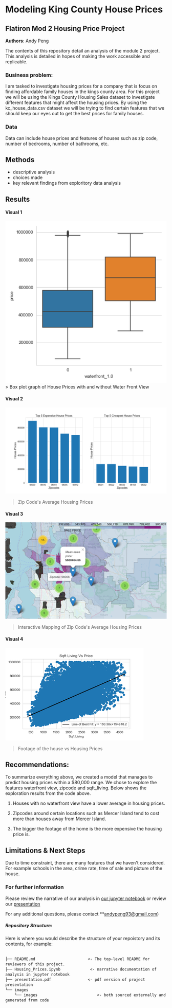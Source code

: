# Modeling King County House Prices
## Flatiron Mod 2 Housing Price Project

**Authors**: Andy Peng

The contents of this repository detail an analysis of the module 2 project. This analysis is detailed in hopes of making the work accessible and replicable.


### Business problem:

I am tasked to investigate housing prices for a company that is focus on finding affordable family houses in the kings county area. For this project we will be using the Kings County Housing Sales dataset to investigate different features that might affect the housing prices. By using the kc_house_data.csv dataset we will be trying to find certain features that we should keep our eyes out to get the best prices for family houses.


### Data
Data can include house prices and features of houses such as zip code, number of bedrooms, number of bathrooms, etc.


## Methods
- descriptive analysis
- choices made
- key relevant findings from exploritory data analysis

## Results


#### Visual 1
<img src=./Image/WaterFrontView.png width="800">
> Box plot graph of House Prices with and without Water Front View

#### Visual 2
![graph2](./Image/zipcodes.png)
> Zip Code's Average Housing Prices

#### Visual 3
![graph3](./Image/InteractiveMapping3.png)
> Interactive Mapping of Zip Code's Average Housing Prices

#### Visual 4
![graph4](./Image/SqftLivingPrice.png)
> Footage of the house vs Housing Prices


## Recommendations:

To summarize everything above, we created a model that manages to predict housing prices within a $80,000 range. We chose to explore the features waterfront view, zipcode and sqft_living. Below shows the exploration results from the code above.

1) Houses with no waterfront view have a lower average in housing prices.

2) Zipcodes around certain locations such as Mercer Island tend to cost more than houses away from Mercer Island.

3) The bigger the footage of the home is the more expensive the housing price is.


## Limitations & Next Steps

Due to time constraint, there are many features that we haven't considered. For example schools in the area, crime rate, time of sale and picture of the house.


### For further information
Please review the narrative of our analysis in [our jupyter notebook](./Housing_Price.ipynb) or review our [presentation](Module2–Housing_Price_Project_Presentation_with_notes.pdf)

For any additional questions, please contact **andypeng93@gmail.com)


##### Repository Structure:

Here is where you would describe the structure of your repoistory and its contents, for example:

```

├── README.md                       <- The top-level README for reviewers of this project.
├── Housing_Prices.ipynb             <- narrative documentation of analysis in jupyter notebook
├── presentation.pdf                <- pdf version of project presentation
└── images
    └── images                          <- both sourced externally and generated from code

```
